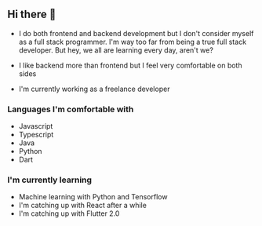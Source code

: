 ## Hi there 👋

- I do both frontend and backend development but I don't consider myself as a full stack programmer. I'm way too far from being a true full stack developer. But hey, we all are learning every day, aren't we?

- I like backend more than frontend but I feel very comfortable on both sides

- I'm currently working as a freelance developer


### Languages I'm comfortable with
- Javascript
- Typescript
- Java
- Python
- Dart

### I'm currently learning
- Machine learning with Python and Tensorflow
- I'm catching up with React after a while
- I'm catching up with Flutter 2.0
<!--
**Anidem1995/Anidem1995** is a ✨ _special_ ✨ repository because its `README.md` (this file) appears on your GitHub profile.

Here are some ideas to get you started:

- 🔭 I’m currently working on ...
- 🌱 I’m currently learning ...
- 👯 I’m looking to collaborate on ...
- 🤔 I’m looking for help with ...
- 💬 Ask me about ...
- 📫 How to reach me: ...
- 😄 Pronouns: ...
- ⚡ Fun fact: ...
-->
